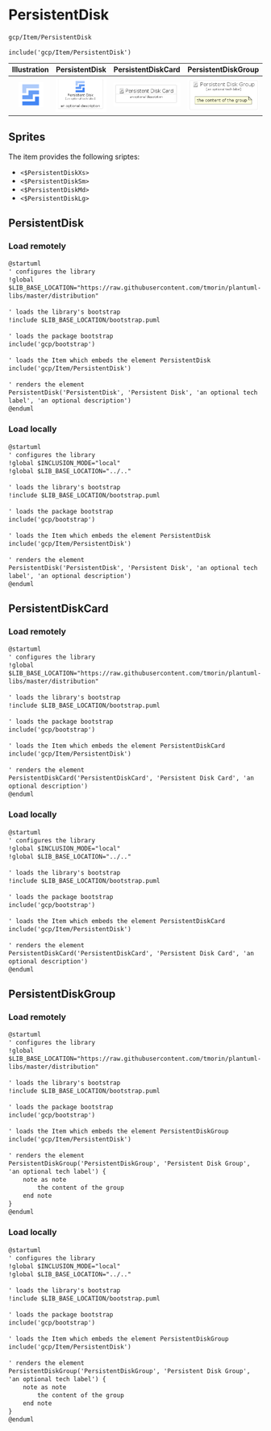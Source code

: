 # PersistentDisk


```text
gcp/Item/PersistentDisk
```

```text
include('gcp/Item/PersistentDisk')
```



| Illustration | PersistentDisk | PersistentDiskCard | PersistentDiskGroup |
| :---: | :---: | :---: | :---: |
| ![illustration for Illustration](../../gcp/Item/PersistentDisk.png) | ![illustration for PersistentDisk](../../gcp/Item/PersistentDisk.Local.png) | ![illustration for PersistentDiskCard](../../gcp/Item/PersistentDiskCard.Local.png) | ![illustration for PersistentDiskGroup](../../gcp/Item/PersistentDiskGroup.Local.png) |



## Sprites
The item provides the following sriptes:

- `<$PersistentDiskXs>`
- `<$PersistentDiskSm>`
- `<$PersistentDiskMd>`
- `<$PersistentDiskLg>`





## PersistentDisk

### Load remotely
```plantuml
@startuml
' configures the library
!global $LIB_BASE_LOCATION="https://raw.githubusercontent.com/tmorin/plantuml-libs/master/distribution"

' loads the library's bootstrap
!include $LIB_BASE_LOCATION/bootstrap.puml

' loads the package bootstrap
include('gcp/bootstrap')

' loads the Item which embeds the element PersistentDisk
include('gcp/Item/PersistentDisk')

' renders the element
PersistentDisk('PersistentDisk', 'Persistent Disk', 'an optional tech label', 'an optional description')
@enduml
```

### Load locally
```plantuml
@startuml
' configures the library
!global $INCLUSION_MODE="local"
!global $LIB_BASE_LOCATION="../.."

' loads the library's bootstrap
!include $LIB_BASE_LOCATION/bootstrap.puml

' loads the package bootstrap
include('gcp/bootstrap')

' loads the Item which embeds the element PersistentDisk
include('gcp/Item/PersistentDisk')

' renders the element
PersistentDisk('PersistentDisk', 'Persistent Disk', 'an optional tech label', 'an optional description')
@enduml
```

## PersistentDiskCard

### Load remotely
```plantuml
@startuml
' configures the library
!global $LIB_BASE_LOCATION="https://raw.githubusercontent.com/tmorin/plantuml-libs/master/distribution"

' loads the library's bootstrap
!include $LIB_BASE_LOCATION/bootstrap.puml

' loads the package bootstrap
include('gcp/bootstrap')

' loads the Item which embeds the element PersistentDiskCard
include('gcp/Item/PersistentDisk')

' renders the element
PersistentDiskCard('PersistentDiskCard', 'Persistent Disk Card', 'an optional description')
@enduml
```

### Load locally
```plantuml
@startuml
' configures the library
!global $INCLUSION_MODE="local"
!global $LIB_BASE_LOCATION="../.."

' loads the library's bootstrap
!include $LIB_BASE_LOCATION/bootstrap.puml

' loads the package bootstrap
include('gcp/bootstrap')

' loads the Item which embeds the element PersistentDiskCard
include('gcp/Item/PersistentDisk')

' renders the element
PersistentDiskCard('PersistentDiskCard', 'Persistent Disk Card', 'an optional description')
@enduml
```

## PersistentDiskGroup

### Load remotely
```plantuml
@startuml
' configures the library
!global $LIB_BASE_LOCATION="https://raw.githubusercontent.com/tmorin/plantuml-libs/master/distribution"

' loads the library's bootstrap
!include $LIB_BASE_LOCATION/bootstrap.puml

' loads the package bootstrap
include('gcp/bootstrap')

' loads the Item which embeds the element PersistentDiskGroup
include('gcp/Item/PersistentDisk')

' renders the element
PersistentDiskGroup('PersistentDiskGroup', 'Persistent Disk Group', 'an optional tech label') {
    note as note
        the content of the group
    end note
}
@enduml
```

### Load locally
```plantuml
@startuml
' configures the library
!global $INCLUSION_MODE="local"
!global $LIB_BASE_LOCATION="../.."

' loads the library's bootstrap
!include $LIB_BASE_LOCATION/bootstrap.puml

' loads the package bootstrap
include('gcp/bootstrap')

' loads the Item which embeds the element PersistentDiskGroup
include('gcp/Item/PersistentDisk')

' renders the element
PersistentDiskGroup('PersistentDiskGroup', 'Persistent Disk Group', 'an optional tech label') {
    note as note
        the content of the group
    end note
}
@enduml
```

